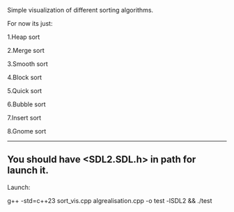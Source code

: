 

Simple visualization of different sorting algorithms. 

For now its just:

1.Heap sort

2.Merge sort

3.Smooth sort

4.Block sort

5.Quick sort

6.Bubble sort

7.Insert sort

8.Gnome sort

---------------
You should have <SDL2.SDL.h> in path for launch it.
---------------

Launch:

g++ -std=c++23 sort_vis.cpp algrealisation.cpp -o test -lSDL2 && ./test
